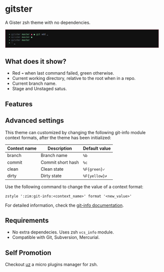 # gitster

A Gister zsh theme with no dependencies.

![Gitster](gitster.png "Gitster ZSH Theme")

## What does it show?

* Red `➜` when last command failed, green otherwise.
* Current working directory, relative to the root when in a repo.
* Current branch name.
* Stage and Unstaged satus.

## Features

Advanced settings
-----------------

This theme can customized by changing the following git-info module context
formats, after the theme has been initialized:

| Context name | Description       | Default value |
| ------------ | ----------------- | ------------- |
| branch       | Branch name       | `%b`          |
| commit       | Commit short hash | `%c`          |
| clean        | Clean state       | `%F{green}✓`  |
| dirty        | Dirty state       | `%F{yellow}✗` |

Use the following command to change the value of a context format:

    zstyle ':zim:git-info:<context_name>' format '<new_value>'

For detailed information, check the [git-info documentation].

Requirements
------------

* No extra dependecies. Uses zsh `vcs_info` module.
* Compatible with Git, Subversion, Mercurial.


## Self Promotion

Checkout [μz](https://github.com/maxrodrigo/uz) a micro plugins manager for zsh.

[gitster]: https://github.com/shashankmehta/dotfiles/blob/master/thesetup/zsh/.oh-my-zsh/custom/themes/gitster.zsh-theme
['detached HEAD' state]: http://gitfaq.org/articles/what-is-a-detached-head.html
[git-info documentation]: https://github.com/zimfw/git-info/blob/master/README.md#theming
[git-info]: https://github.com/zimfw/git-info
